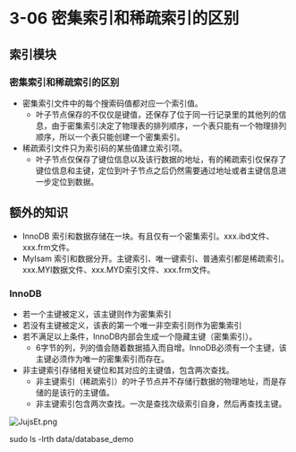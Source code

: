 # 3-06 密集索引和稀疏索引的区别

## 索引模块

### 密集索引和稀疏索引的区别

- 密集索引文件中的每个搜索码值都对应一个索引值。
  - 叶子节点保存的不仅仅是键值，还保存了位于同一行记录里的其他列的信息，由于密集索引决定了物理表的排列顺序，一个表只能有一个物理排列顺序，所以一个表只能创建一个密集索引。
- 稀疏索引文件只为索引码的某些值建立索引项。
  - 叶子节点仅保存了键位信息以及该行数据的地址，有的稀疏索引仅保存了键位信息和主键，定位到叶子节点之后仍然需要通过地址或者主键信息进一步定位到数据。

## 额外的知识

- InnoDB 索引和数据存储在一块。有且仅有一个密集索引。xxx.ibd文件、xxx.frm文件。
- MyIsam 索引和数据分开。主键索引、唯一键索引、普通索引都是稀疏索引。xxx.MYI数据文件、xxx.MYD索引文件、xxx.frm文件。

### InnoDB

- 若一个主键被定义，该主键则作为密集索引
- 若没有主键被定义，该表的第一个唯一非空索引则作为密集索引
- 若不满足以上条件，InnoDB内部会生成一个隐藏主键（密集索引）。
  - 6字节的列，列的值会随着数据插入而自增。InnoDB必须有一个主键，该主键必须作为唯一的密集索引而存在。
- 非主键索引存储相关键位和其对应的主键值，包含两次查找。
  - 非主键索引（稀疏索引）的叶子节点并不存储行数据的物理地址，而是存储的是该行的主键值。
  - 非主键索引包含两次查找。一次是查找次级索引自身，然后再查找主键。



![JujsEt.png](https://s1.ax1x.com/2020/04/19/JujsEt.png)

sudo ls -lrth data/database_demo

